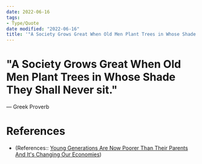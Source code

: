 ```yaml
---
date: 2022-06-16
tags:
- Type/Quote
date modified: "2022-06-16"
title: '"A Society Grows Great When Old Men Plant Trees in Whose Shade They Shall Never sit."'
---
```


# "A Society Grows Great When Old Men Plant Trees in Whose Shade They Shall Never sit."
 — Greek Proverb

# References
- (References:: [Young Generations Are Now Poorer Than Their Parents And It's Changing Our Economies](https://www.youtube.com/watch?v=PkJlTKUaF3Q))
